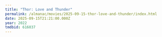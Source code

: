 ```yaml
---
title: "Thor: Love and Thunder"
permalink: /almanac/movies/2025-09-15-thor-love-and-thunder/index.html
date: 2025-09-15T21:21:00.000Z
year: 2022
tmdbid: 616037
---
```


